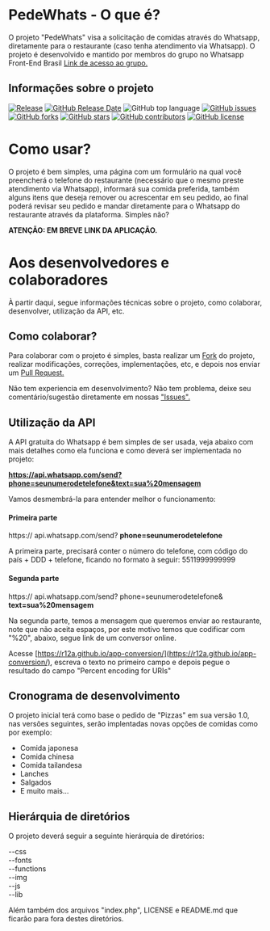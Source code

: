 # PedeWhats - O que é?

O projeto "PedeWhats" visa a solicitação de comidas através do Whatsapp, diretamente para o restaurante (caso tenha atendimento via Whatsapp). O projeto é desenvolvido e mantido por membros do grupo no Whatsapp Front-End Brasil [Link de acesso ao grupo.](https://chat.whatsapp.com/F1CVS6duSzo9yPWVPz9SuW)

## Informações sobre o projeto  

[![Release](https://img.shields.io/github/release/agenciah1code/PedeWhats.svg?label=version)](https://github.com/agenciah1code/PedeWhats/releases/latest)
[![GitHub Release Date](https://img.shields.io/github/release-date/agenciah1code/PedeWhats.svg)](https://github.com/agenciah1code/PedeWhats/releases/latest)
![GitHub top language](https://img.shields.io/github/languages/top/agenciah1code/PedeWhats.svg)
[![GitHub issues](https://img.shields.io/github/issues/agenciah1code/PedeWhats.svg)](https://github.com/agenciah1code/PedeWhats/issues)
[![GitHub forks](https://img.shields.io/github/forks/agenciah1code/PedeWhats.svg)](https://github.com/agenciah1code/PedeWhats/network)
[![GitHub stars](https://img.shields.io/github/stars/agenciah1code/PedeWhats.svg)](https://github.com/agenciah1code/PedeWhats/stargazers)
[![GitHub contributors](https://img.shields.io/github/contributors/agenciah1code/PedeWhats.svg)](https://github.com/agenciah1code/PedeWhats/graphs/contributors)
[![GitHub license](https://img.shields.io/github/license/agenciah1code/PedeWhats.svg)](https://github.com/agenciah1code/PedeWhats/blob/master/LICENSE)

# Como usar?

O projeto é bem simples, uma página com um formulário na qual você preencherá o telefone do restaurante (necessário que o mesmo preste atendimento via Whatsapp), informará sua comida preferida, também alguns itens que deseja remover ou acrescentar em seu pedido, ao final poderá revisar seu pedido e mandar diretamente para o Whatsapp do restaurante através da plataforma. Simples não?

**ATENÇÃO: EM BREVE LINK DA APLICAÇÃO.**  

# Aos desenvolvedores e colaboradores

À partir daqui, segue informações técnicas sobre o projeto, como colaborar, desenvolver, utilização da API, etc.

## Como colaborar?

Para colaborar com o projeto é simples, basta realizar um [Fork](https://github.com/agenciah1code/PedeWhats) do projeto, realizar modificações, correções, implementações, etc, e depois nos enviar um [Pull Request.](https://github.com/agenciah1code/PedeWhats/pulls)

Não tem experiencia em desenvolvimento? Não tem problema, deixe seu comentário/sugestão diretamente em nossas ["Issues".](https://github.com/agenciah1code/PedeWhats/issues)

## Utilização da API

A API gratuita do Whatsapp é bem simples de ser usada, veja abaixo com mais detalhes como ela funciona e como deverá ser implementada no projeto:

**https://api.whatsapp.com/send?phone=seunumerodetelefone&text=sua%20mensagem**

Vamos desmembrá-la para entender melhor o funcionamento:

#### Primeira parte

https:// api.whatsapp.com/send? **phone=seunumerodetelefone**

A primeira parte, precisará conter o número do telefone, com código do país + DDD + telefone, ficando no formato à seguir: 5511999999999

#### Segunda parte

https:// api.whatsapp.com/send? phone=seunumerodetelefone& **text=sua%20mensagem**

Na segunda parte, temos a mensagem que queremos enviar ao restaurante, note que não aceita espaços, por este motivo temos que codificar com "%20", abaixo, segue link de um conversor online.

Acesse [https://r12a.github.io/app-conversion/](https://r12a.github.io/app-conversion/), escreva o texto no primeiro campo e depois pegue o resultado do campo "Percent encoding for URIs"

## Cronograma de desenvolvimento

O projeto inicial terá como base o pedido de "Pizzas" em sua versão 1.0, nas versões seguintes, serão implentadas novas opções de comidas como por exemplo:

- Comida japonesa
- Comida chinesa
- Comida tailandesa
- Lanches
- Salgados
- E muito mais...

## Hierárquia de diretórios

O projeto deverá seguir a seguinte hierárquia de diretórios:

--css  
--fonts  
--functions  
--img  
--js  
--lib

Além também dos arquivos "index.php", LICENSE e README.md que ficarão para fora destes diretórios.